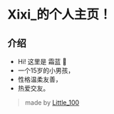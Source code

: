 # Xixi_的个人主页！

## 介绍
 - Hi! 这里是 霜蓝 👋
 - 一个15岁的小男孩，
 - 性格温柔友善，
 - 热爱交友。

> made by [Little_100](https://github.com/Little100)